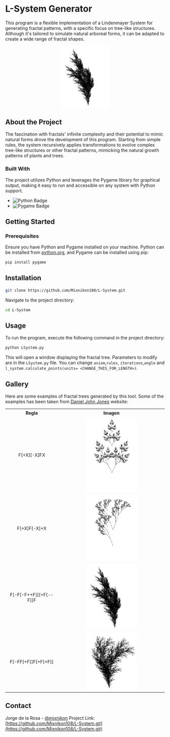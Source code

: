 # L-System Generator

This program is a flexible implementation of a Lindenmayer System for generating fractal patterns, with a specific focus on tree-like structures. Although it's tailored to simulate natural arboreal forms, it can be adapted to create a wide range of fractal shapes. 

<p align="center">
  <img src="img/helecho1.png" alt="Fractal tree" width="30%">
</p>

## About the Project

The fascination with fractals' infinite complexity and their potential to mimic natural forms drove the development of this program. Starting from simple rules, the system recursively applies transformations to evolve complex tree-like structures or other fractal patterns, mimicking the natural growth patterns of plants and trees.

### Built With

The project utilizes Python and leverages the Pygame library for graphical output, making it easy to run and accessible on any system with Python support.

- ![Python Badge](https://img.shields.io/badge/python-v3.10+-blue.svg)
- ![Pygame Badge](https://img.shields.io/badge/pygame-v2.0.22-blue.svg)

## Getting Started

### Prerequisites

Ensure you have Python and Pygame installed on your machine. Python can be installed from [python.org](https://python.org), and Pygame can be installed using pip:

```bash
pip install pygame
```

## Installation

```sh
git clone https://github.com/Mixnikon108/L-System.git
```

Navigate to the project directory:

```sh
cd L-System
```

## Usage

To run the program, execute the following command in the project directory:

```sh
python LSystem.py
```

This will open a window displaying the fractal tree. Parameters to modify are in the `LSystem.py` file. You can change `axiom`,`rules`, `iterations`,`angle` and `l_system.calculate_points(units= <CHANGE_THIS_FOR_LENGTH>)`.

## Gallery
Here are some examples of fractal trees generated by this tool. Some of the examples has been taken from [Daniel John Jones](https://www.danieljohnjones.com/projects/l-systems/) website:

<p align="center">
  <table>
    <tr>
      <th style="text-align: center;">Regla</th>
      <th style="text-align: center;">Imagen</th>
    </tr>
    <tr>
      <td style="text-align: center;">F[+X][-X]FX</td>
      <td style="text-align: center;"><img src="img/1.png" alt="Fractal Tree 1" width="50%"></td>
    </tr>
    <tr>
      <td style="text-align: center;">F[+X]F[-X]+X</td>
      <td style="text-align: center;"><img src="img/2.png" alt="Fractal Tree 2" width="50%"></td>
    </tr>
    <tr>
      <td style="text-align: center;">F[-F[-F++F]][+F[--F]]F</td>
      <td style="text-align: center;"><img src="img/helecho1.png" alt="Fractal Tree 3" width="50%"></td>
    </tr>
    <tr>
      <td style="text-align: center;">F[-FF[+F]]F[+F[+F]]</td>
      <td style="text-align: center;"><img src="img/helecho2.png" alt="Fractal Tree 4" width="50%"></td>
    </tr>
  </table>
</p>


## Contact
Jorge de la Rosa - [@mixnikon](https://twitter.com/mixnikon)
Project Link: [https://github.com/Mixnikon108/L-System.git](https://github.com/Mixnikon108/L-System.git)

